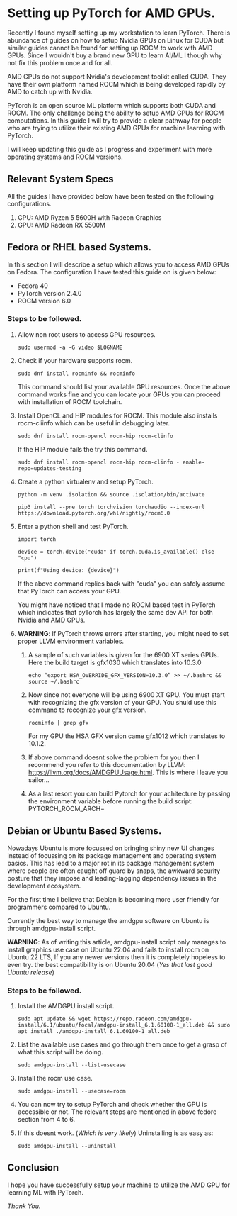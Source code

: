 # Setting up PyTorch for AMD GPUs.

Recently I found myself setting up my workstation to learn PyTorch. There is abundance of guides on how to setup Nvidia GPUs on Linux for CUDA but similar guides cannot be found for setting up ROCM to work with AMD GPUs. Since I wouldn't buy a brand new GPU to learn AI/ML I though why not fix this problem once and for all.

AMD GPUs do not support Nvidia's development toolkit called CUDA. They have their own platform named ROCM which is being developed rapidly by AMD to catch up with Nvidia.

PyTorch is an open source ML platform which supports both CUDA and ROCM. The only challenge being the ability to setup AMD GPUs for ROCM computations. In this guide I will try to provide a clear pathway for people who are trying to utilize their existing AMD GPUs for machine learning with PyTorch.

I will keep updating this guide as I progress and experiment with more operating systems and ROCM versions.

## Relevant System Specs

All the guides I have provided below have been tested on the following configurations.

1. CPU: AMD Ryzen 5 5600H with Radeon Graphics
2. GPU: AMD Radeon RX 5500M 

## Fedora or RHEL based Systems.

In this section I will describe a setup which allows you to access AMD GPUs on Fedora. The configuration I have tested this guide on is given below: 

* Fedora 40
* PyTorch version 2.4.0
* ROCM version 6.0

### Steps to be followed.

1. Allow non root users to access GPU resources.

    `sudo usermod -a -G video $LOGNAME`

2. Check if your hardware supports rocm. 

    `sudo dnf install rocminfo && rocminfo`
    
    This command should list your available GPU resources. Once the above command works fine and you can locate your GPUs you can proceed with installation of ROCM toolchain.
3. Install OpenCL and HIP modules for ROCM. This module also installs rocm-cliinfo which can be useful in debugging later.

    `sudo dnf install rocm-opencl rocm-hip rocm-clinfo`

    If the HIP module fails the try this command.

    `sudo dnf install rocm-opencl rocm-hip rocm-clinfo - enable-repo=updates-testing`

4. Create a python virtualenv and setup PyTorch.
    
    `python -m venv .isolation && source .isolation/bin/activate`
    
    `pip3 install --pre torch torchvision torchaudio --index-url https://download.pytorch.org/whl/nightly/rocm6.0`


5. Enter a python shell and test PyTorch.

    `import torch`
    
    `device = torch.device("cuda" if torch.cuda.is_available() else "cpu")`
    
    `print(f"Using device: {device}")`

    If the above command replies back with "cuda" you can safely assume that PyTorch can access your GPU.

    You might have noticed that I made no ROCM based test in PyTorch which indicates that pyTorch has largely the same dev API for both Nvidia and AMD GPUs.

6. **WARNING**: If PyTorch throws errors after starting, you might need to set proper LLVM environment variables.

    1. A sample of such variables is given for the 6900 XT series GPUs. Here the build target is gfx1030 which translates into 10.3.0
        
        `echo “export HSA_OVERRIDE_GFX_VERSION=10.3.0” >> ~/.bashrc && source ~/.bashrc`

    2. Now since not everyone will be using 6900 XT GPU. You must start with recognizing the gfx version of your GPU. You shuld use this command to recognize your gfx version.

        `rocminfo | grep gfx`

        For my GPU the HSA GFX version came gfx1012 which translates to 10.1.2. 

    3. If above command doesnt solve the problem for you then I recommend you refer to this documentation by LLVM: https://llvm.org/docs/AMDGPUUsage.html. This is where I leave you sailor...

    4. As a last resort you can build Pytorch for your achitecture by passing the environment variable before running the build script: PYTORCH_ROCM_ARCH=<arch>

## Debian or Ubuntu Based Systems.

Nowadays Ubuntu is more focussed on bringing shiny new UI changes instead of focussing on its package management and operating system basics. This has lead to a major rot in its package management system where people are often caught off guard by snaps, the awkward security posture that they impose and leading-lagging dependency issues in the development ecosystem. 

For the first time I believe that Debian is becoming more user friendly for programmers compared to Ubuntu.

Currently the best way to manage the amdgpu software on Ubuntu is through amdgpu-install script.

**WARNING**: As of writing this article, amdgpu-install script only manages to install graphics use case on Ubuntu 22.04 and fails to install rocm on Ubuntu 22 LTS, If you any newer versions then it is completely hopeless to even try. 
the best compatibility is on Ubuntu 20.04 (*Yes that last good Ubuntu release*)

### Steps to be followed.

1. Install the AMDGPU install script.
    
    `sudo apt update && wget https://repo.radeon.com/amdgpu-install/6.1/ubuntu/focal/amdgpu-install_6.1.60100-1_all.deb && sudo apt install ./amdgpu-install_6.1.60100-1_all.deb`

2. List the available use cases and go through them once to get a grasp of what this script will be doing.

    `sudo amdgpu-install --list-usecase`

3. Install the rocm use case.

    `sudo amdgpu-install --usecase=rocm`

4. You can now try to setup PyTorch and check whether the GPU is accessible or not. The relevant steps are mentioned in above fedore section from 4 to 6.

4. If this doesnt work. (*Which is very likely*) Uninstalling is as easy as:

    `sudo amdgpu-install --uninstall`


## Conclusion

I hope you have successfully setup your machine to utilize the AMD GPU for learning ML with PyTorch.

*Thank You.*